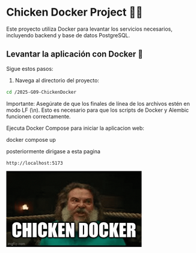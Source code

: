 # Chicken Docker Project 🐔🐾

Este proyecto utiliza Docker para levantar los servicios necesarios, incluyendo backend y base de datos PostgreSQL.

## Levantar la aplicación con Docker 🚀

Sigue estos pasos:

1. Navega al directorio del proyecto:

```bash
cd /2025-G09-ChickenDocker
```
Importante: Asegúrate de que los finales de línea de los archivos estén en modo LF (\n).
Esto es necesario para que los scripts de Docker y Alembic funcionen correctamente.

Ejecuta Docker Compose para iniciar la aplicacion web:

docker compose up

posteriormente dirigase a esta pagina
```
http://localhost:5173
```

![ChickenDocker Team](CHICKENDOCKER.gif)




